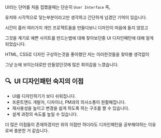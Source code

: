 UI라는 단어를 처음 접했을때는 단순히 `User Interface` 즉,

유저와 시각적으로 닿는부분이라고만 생각하고 간단하게 넘겼던 기억이 있습니다.

시간이 흘러 여러가지 개인 프로젝트들을 만들다보니 디자인이 마음에 들지 않았고 

그것을 계기로 예쁜 사이트를 만드는법에 대해 찾아보던중 UI 디자인패턴에 대해 알게되었습니다.

HTML, CSS로 디자인 구상하는것을  좋아했던 저는 이러한것들을 찾아볼 생각없이

그냥 눈에 보이는대로만 만들었던것에 많은 회의감을 느꼈습니다.

## 🔍  UI 디자인패턴 숙지의 이점

- UI를 디자인하기가 보다 쉬워집니다.
- 프론트엔드 개발자, 디자이너, PM과의 의사소통이 원활해집니다.
- 재사용성을 높이고 변경을 쉽게 하도록 하는 구조를 짤 수 있습니다.
- 설계 과정의 속도를 높일 수 있습니다.

더 많은 이점들이 존재하겠지만 위의 이점만 하더라도 디자인패턴을 공부해야하는 이유로써 충분한 거 같습니다.